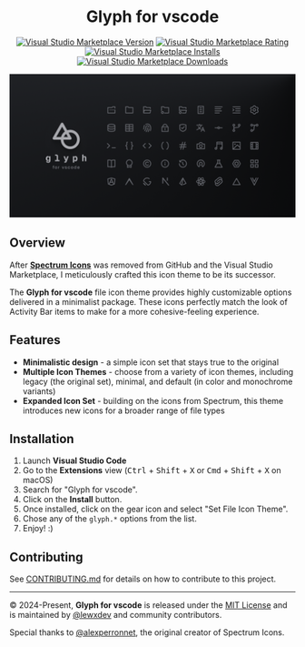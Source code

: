 <div align="center">

# Glyph for vscode

[![Visual Studio Marketplace Version](https://img.shields.io/visual-studio-marketplace/v/lewxdev.vscode-glyph?include_prereleases&style=flat-square&labelColor=1B1D23&color=007ACC)](https://marketplace.visualstudio.com/items?itemName=lewxdev.vscode-glyph&ssr=false#version-history)
[![Visual Studio Marketplace Rating](https://img.shields.io/visual-studio-marketplace/r/lewxdev.vscode-glyph?style=flat-square&labelColor=1B1D23&color=007ACC)](https://marketplace.visualstudio.com/items?itemName=lewxdev.vscode-glyph&ssr=false#review-details)
[![Visual Studio Marketplace Installs](https://img.shields.io/visual-studio-marketplace/i/lewxdev.vscode-glyph?style=flat-square&label=Installs&labelColor=1B1D23&color=007ACC)](https://marketplace.visualstudio.com/items?itemName=lewxdev.vscode-glyph)
[![Visual Studio Marketplace Downloads](https://img.shields.io/visual-studio-marketplace/d/lewxdev.vscode-glyph?style=flat-square&label=Downloads&labelColor=1B1D23&color=007ACC)](https://marketplace.visualstudio.com/items?itemName=lewxdev.vscode-glyph)

</div>

![Social preview](static/social-preview.png)

## Overview

After [**Spectrum Icons**](static/spectrum-legacy.png) was removed from
GitHub and the Visual Studio Marketplace, I meticulously crafted this icon theme
to be its successor.

The **Glyph for vscode** file icon theme provides highly customizable options
delivered in a minimalist package. These icons perfectly match the look of
Activity Bar items to make for a more cohesive-feeling experience.

## Features

- **Minimalistic design** - a simple icon set that stays true to the original
- **Multiple Icon Themes** - choose from a variety of icon themes, including
  legacy (the original set), minimal, and default (in color and monochrome
  variants)
- **Expanded Icon Set** - building on the icons from Spectrum, this theme
  introduces new icons for a broader range of file types

## Installation

<!-- TODO: Add alternative installation methods (e.g. vsix, cli, etc.) -->

1. Launch **Visual Studio Code**
1. Go to the **Extensions** view (<kbd>Ctrl</kbd> + <kbd>Shift</kbd> +
   <kbd>X</kbd> or <kbd>Cmd</kbd> + <kbd>Shift</kbd> + <kbd>X</kbd> on macOS)
1. Search for "Glyph for vscode".
1. Click on the **Install** button.
1. Once installed, click on the gear icon and select "Set File Icon Theme".
1. Chose any of the `glyph.*` options from the list.
1. Enjoy! :)

## Contributing

See [CONTRIBUTING.md](CONTRIBUTING.md) for details on how to contribute to this
project.

---

&copy; 2024-Present, **Glyph for vscode** is released under the
[MIT License](LICENSE.md) and is maintained by
[@lewxdev](https://github.com/lewxdev) and community contributors.

Special thanks to [@alexperronnet](https://github.com/alexperronnet), the
original creator of Spectrum Icons.
